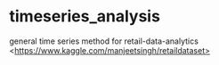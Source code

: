 # timeseries_analysis
general time series method for retail-data-analytics &lt;https://www.kaggle.com/manjeetsingh/retaildataset>
